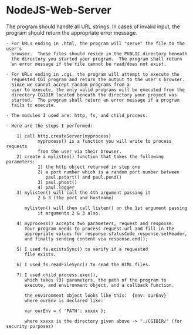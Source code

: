# NodeJS-Web-Server
 The program should handle all URL strings.  In cases of invalid input, the program should return the 
 appropriate error message.

    - For URLs ending in .html, the program will "serve" the file to the user's
      browser.  These files should reside in the PUBLIC directory beneath
      the directory you started your program.  The program shall return
      an error message if the file cannot be read/does not exist.

    - For URLs ending in .cgi, the program will attempt to execute the
      requested CGI program and return the output to the user's browser.
      Since we cannot accept random programs from a
      user to execute, the only valid programs will be executed from the
      directory CGIDIR located beneath the directory your project was
      started.  The program shall return an error message if a program
      fails to execute.

    - The modules I used are: http, fs, and child_process.

    - Here are the steps I performed:
    
        1) call http.createServer(myprocess)
                myprocess() is a function you will write to process requests
                from the user via their browser.
        2) create a mylisten() function that takes the following parameters:
                1) the http object returned in step one
                2) a port number which is a random port number between
                   paul.pstart() and paul.pend()
                3) paul.phost()
                4) paul.logger
        3) mylisten() will call the 4th argument passing it
                2 & 3 (the port and hostname)
                
           mylisten() will then call listen() on the 1st argument passing
                it arguments 2 & 3 also.

        4) myprocess() accepts two parameters, request and response.
           Your program needs to process request.url and fill in the
           appropriate values for response.statusCode response.setHeader,
           and finally sending content via response.end();

        5) I used fs.existsSync() to verify if a requested
           file exists.

        6) I used fs.readFileSync() to read the HTML files.

        7) I used child_process.exec(),
           which takes (3) parameters, the path of the program to
           execute, and environment object, and a callback function.
        
           the environment object looks like this:  {env: ourEnv}
           where ourEnv is declared like:         

           var ourEnv = { 'PATH': xxxxx };

           where xxxxx is the directory given above -> "./CGIDIR/" (for security purposes)
           

